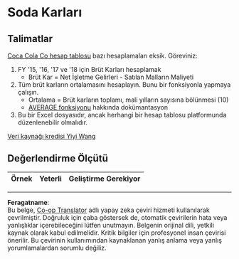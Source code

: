 <!--
CO_OP_TRANSLATOR_METADATA:
{
  "original_hash": "f824bfdb8b12d33293913f76f5c787c5",
  "translation_date": "2025-08-28T10:48:05+00:00",
  "source_file": "2-Working-With-Data/06-non-relational/assignment.md",
  "language_code": "tr"
}
-->
# Soda Karları

## Talimatlar

[Coca Cola Co hesap tablosu](../../../../2-Working-With-Data/06-non-relational/CocaColaCo.xlsx) bazı hesaplamaları eksik. Göreviniz: 

1. FY '15, '16, '17 ve '18 için Brüt Karları hesaplamak
    - Brüt Kar = Net İşletme Gelirleri - Satılan Malların Maliyeti
1. Tüm brüt karların ortalamasını hesaplayın. Bunu bir fonksiyonla yapmaya çalışın.
    - Ortalama = Brüt karların toplamı, mali yılların sayısına bölünmesi (10)
    - [AVERAGE fonksiyonu](https://support.microsoft.com/en-us/office/average-function-047bac88-d466-426c-a32b-8f33eb960cf6) hakkında dokümantasyon
1. Bu bir Excel dosyasıdır, ancak herhangi bir hesap tablosu platformunda düzenlenebilir olmalıdır.

[Veri kaynağı kredisi Yiyi Wang](https://www.kaggle.com/yiyiwang0826/cocacola-excel)

## Değerlendirme Ölçütü

Örnek | Yeterli | Geliştirme Gerekiyor
--- | --- | --- |

---

**Feragatname**:  
Bu belge, [Co-op Translator](https://github.com/Azure/co-op-translator) adlı yapay zeka çeviri hizmeti kullanılarak çevrilmiştir. Doğruluk için çaba göstersek de, otomatik çevirilerin hata veya yanlışlıklar içerebileceğini lütfen unutmayın. Belgenin orijinal dili, yetkili kaynak olarak kabul edilmelidir. Kritik bilgiler için profesyonel insan çevirisi önerilir. Bu çevirinin kullanımından kaynaklanan yanlış anlama veya yanlış yorumlamalardan sorumlu değiliz.